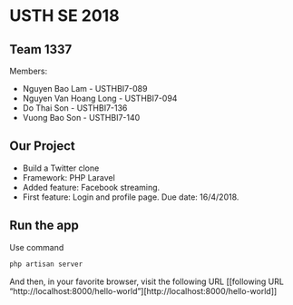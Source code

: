 # USTH SE 2018 

## Team 1337

Members:
* Nguyen Bao Lam - USTHBI7-089
* Nguyen Van Hoang Long - USTHBI7-094
* Do Thai Son - USTHBI7-136
* Vuong Bao Son - USTHBI7-140

## Our Project
* Build a Twitter clone
* Framework: PHP Laravel
* Added feature: Facebook streaming.
* First feature: Login and profile page. Due date: 16/4/2018.

## Run the app
Use command
```bash
php artisan server
```
And then, in your favorite browser, visit the following URL [[following URL “http://localhost:8000/hello-world”][http://localhost:8000/hello-world]]

